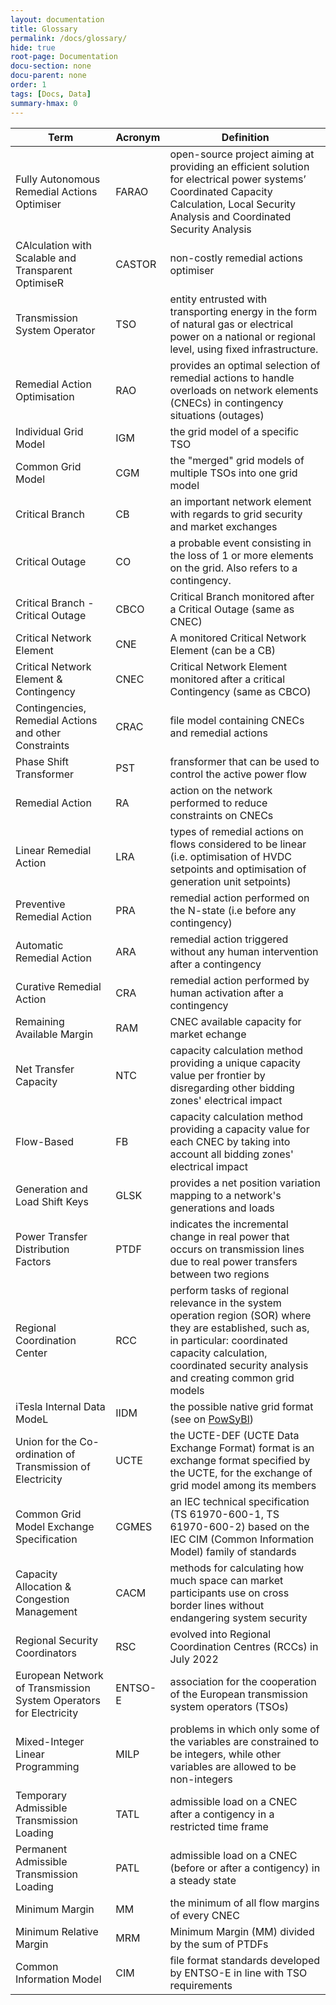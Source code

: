 ```yaml
---
layout: documentation
title: Glossary
permalink: /docs/glossary/
hide: true
root-page: Documentation
docu-section: none
docu-parent: none
order: 1
tags: [Docs, Data]
summary-hmax: 0
---
```


| Term                                                              | Acronym | Definition                                                                                                                                                                                                                   |
|-------------------------------------------------------------------|---------|------------------------------------------------------------------------------------------------------------------------------------------------------------------------------------------------------------------------------|
| Fully Autonomous Remedial Actions Optimiser                       | FARAO   | open-source project aiming at providing an efficient solution for electrical power systems’ Coordinated Capacity Calculation, Local Security Analysis and Coordinated Security Analysis                                      |
| CAlculation with Scalable and Transparent OptimiseR               | CASTOR  | non-costly remedial actions optimiser                                                                                                                                                                                        |
| Transmission System Operator                                      | TSO     | entity entrusted with transporting energy in the form of natural gas or electrical power on a national or regional level, using fixed infrastructure.                                                                        |
| Remedial Action Optimisation                                      | RAO     | provides an optimal selection of remedial actions to handle overloads on network elements (CNECs) in contingency situations (outages)                                                                                        |
| Individual Grid Model                                             | IGM     | the grid model of a specific TSO                                                                                                                                                                                             |
| Common Grid Model                                                 | CGM     | the "merged" grid models of multiple TSOs into one grid model                                                                                                                                                                |
| Critical Branch                                                   | CB      | an important network element with regards to grid security and market exchanges                                                                                                                                              |
| Critical Outage                                                   | CO      | a probable event consisting in the loss of 1 or more elements on the grid. Also refers to a contingency.                                                                                                                     |
| Critical Branch - Critical Outage                                 | CBCO    | Critical Branch monitored after a Critical Outage (same as CNEC)                                                                                                                                                             |
| Critical Network Element                                          | CNE     | A monitored Critical Network Element (can be a CB)                                                                                                                                                                           |
| Critical Network Element & Contingency                            | CNEC    | Critical Network Element monitored after a critical Contingency (same as CBCO)                                                                                                                                               |
| Contingencies, Remedial Actions and other Constraints             | CRAC    | file model containing CNECs and remedial actions                                                                                                                                                                             |
| Phase Shift Transformer                                           | PST     | fransformer that can be used to control the active power flow                                                                                                                                                                |
| Remedial Action                                                   | RA      | action on the network performed to reduce constraints on CNECs                                                                                                                                                               |
| Linear Remedial Action                                            | LRA     | types of remedial actions on flows considered to be linear (i.e. optimisation of HVDC setpoints and optimisation of generation unit setpoints)                                                                               |
| Preventive Remedial Action                                        | PRA     | remedial action performed on the N-state (i.e before any contingency)                                                                                                                                                        |
| Automatic Remedial Action                                         | ARA     | remedial action triggered without any human intervention after a contingency                                                                                                                                                 |
| Curative Remedial Action                                          | CRA     | remedial action performed by human activation after a contingency                                                                                                                                                            |
| Remaining Available Margin                                        | RAM     | CNEC available capacity for market echange                                                                                                                                                                                   |
| Net Transfer Capacity                                             | NTC     | capacity calculation method providing a unique capacity value per frontier by disregarding other bidding zones' electrical impact                                                                                            |
| Flow-Based                                                        | FB      | capacity calculation method providing a capacity value for each CNEC by taking into account all bidding zones' electrical impact                                                                                             |
| Generation and Load Shift Keys                                    | GLSK    | provides a net position variation mapping to a network's generations and loads                                                                                                                                               |
| Power Transfer Distribution Factors                               | PTDF    | indicates the incremental change in real power that occurs on transmission lines due to real power transfers between two regions                                                                                             |
| Regional Coordination Center                                      | RCC     | perform tasks of regional relevance in the system operation region (SOR) where they are established, such as, in particular: coordinated capacity calculation, coordinated security analysis and creating common grid models |
| iTesla Internal Data ModeL                                        | IIDM    | the possible native grid format (see on [PowSyBl](https://www.powsybl.org/pages/documentation/developer/artifacts.html))                                                                                                     |
| Union for the Co-ordination of Transmission of Electricity        | UCTE    | the UCTE-DEF (UCTE Data Exchange Format) format is an exchange format specified by the UCTE, for the exchange of grid model among its members                                                                                |
| Common Grid Model Exchange Specification                          | CGMES   | an IEC technical specification (TS 61970-600-1, TS 61970-600-2) based on the IEC CIM (Common Information Model) family of standards                                                                                          |
| Capacity Allocation & Congestion Management                       | CACM    | methods for calculating how much space can market participants use on cross border lines without endangering system security                                                                                                 |
| Regional Security Coordinators                                    | RSC     | evolved into Regional Coordination Centres (RCCs) in July 2022                                                                                                                                                               |
| European Network of Transmission System Operators for Electricity | ENTSO-E | association for the cooperation of the European transmission system operators (TSOs)                                                                                                                                         |
| Mixed-Integer Linear Programming                                  | MILP    | problems in which only some of the variables are constrained to be integers, while other variables are allowed to be non-integers                                                                                            |
| Temporary Admissible Transmission Loading                         | TATL    | admissible load on a CNEC after a contigency in a restricted time frame                                                                                                                                                      |
| Permanent Admissible Transmission Loading                         | PATL    | admissible load on a CNEC (before or after a contigency) in a steady state                                                                                                                                                   |
| Minimum Margin                                                    | MM      | the minimum of all flow margins of every CNEC                                                                                                                                                                                |
| Minimum Relative Margin                                           | MRM     | Minimum Margin (MM) divided by the sum of PTDFs                                                                                                                                                                              |
| Common Information Model                                          | CIM     | file format standards developed by ENTSO-E in line with TSO requirements                                                                                                                                                     |
